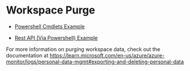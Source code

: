 # Workspace Purge

- [Powershell Cmdlets Example](/WorkspacePurgePowershellCmdlets.ps1)

- [Rest API (Via Powershell) Example](/WorkspacePurgeRestAPIPowershell.ps1)

For more information on purging workspace data, check out the documentation at https://learn.microsoft.com/en-us/azure/azure-monitor/logs/personal-data-mgmt#exporting-and-deleting-personal-data
